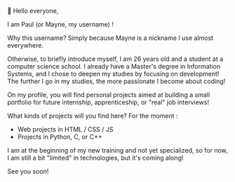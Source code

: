 👋 Hello everyone,

I am Paul (or Mayne, my username) !

Why this username? Simply because Mayne is a nickname I use almost everywhere.

Otherwise, to briefly introduce myself, I am 26 years old and a student at a computer science school. I already have a Master's degree in Information Systems, and I chose to deepen my studies by focusing on development!
The further I go in my studies, the more passionate I become about coding!

On my profile, you will find personal projects aimed at building a small portfolio for future internship, apprenticeship, or "real" job interviews!

What kinds of projects will you find here? For the moment : 

 - Web projects in HTML / CSS / JS
 - Projects in Python, C, or C++

I am at the beginning of my new training and not yet specialized, so for now, I am still a bit "limited" in technologies, but it's coming along!

See you soon!

<!---
Mayne911/Mayne911 is a ✨ special ✨ repository because its `README.md` (this file) appears on your GitHub profile.
You can click the Preview link to take a look at your changes.
--->
